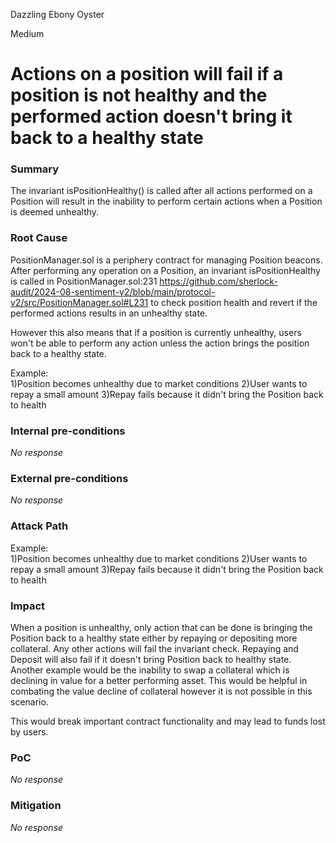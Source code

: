 Dazzling Ebony Oyster

Medium

# Actions on a position will fail if a position is not healthy and the performed action doesn't bring it back to a healthy state

### Summary
The invariant isPositionHealthy() is called after all actions performed on a Position will result in the inability to perform certain actions when a Position is deemed unhealthy.





### Root Cause
PositionManager.sol is a periphery contract for managing Position beacons. After performing any operation on a Position, an invariant isPositionHealthy is called in PositionManager.sol:231 https://github.com/sherlock-audit/2024-08-sentiment-v2/blob/main/protocol-v2/src/PositionManager.sol#L231 to check position health and revert if the performed actions results in an unhealthy state.   

However this also means that if a position is currently unhealthy, users won't be able to perform any action unless the action brings the position back to a healthy state.  

Example:  
1)Position becomes unhealthy due to market conditions
2)User wants to repay a small amount
3)Repay fails because it didn't bring the Position back to health

### Internal pre-conditions

_No response_

### External pre-conditions

_No response_

### Attack Path

Example:  
1)Position becomes unhealthy due to market conditions
2)User wants to repay a small amount
3)Repay fails because it didn't bring the Position back to health

### Impact

When a position is unhealthy, only action that can be done is bringing the Position back to a healthy state either by repaying or depositing more collateral. Any other actions will fail the invariant check. Repaying and Deposit will also fail if it doesn't bring Position back to healthy state.  
Another example would be the inability to swap a collateral which is declining in value for a better performing asset. This would be helpful in combating the value decline of collateral however it is not possible in this scenario.  

This would break important contract functionality and may lead to funds lost by users.

### PoC

_No response_

### Mitigation

_No response_